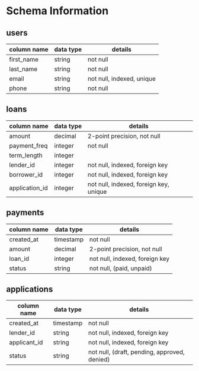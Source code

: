 # Schema Information

## users
column name     | data type | details
----------------|-----------|-----------------------
first_name      | string    | not null
last_name       | string    | not null
email           | string    | not null, indexed, unique
phone           | string    | not null

## loans
column name     | data type | details
----------------|-----------|-----------------------
amount          | decimal   | 2-point precision, not null
payment_freq    | integer   | not null
term_length     | integer   |
lender_id       | integer   | not null, indexed, foreign key
borrower_id       | integer   | not null, indexed, foreign key
application_id  | integer   | not null, indexed, foreign key, unique


## payments
column name     | data type | details
----------------|-----------|-----------------------
created_at      | timestamp | not null
amount          | decimal   | 2-point precision, not null
loan_id         | integer   | not null, indexed, foreign key
status          | string    | not null, (paid, unpaid)


## applications
column name     | data type | details
----------------|-----------|-----------------------
created_at      | timestamp | not null
lender_id       | string    | not null, indexed, foreign key
applicant_id    | string    | not null, indexed, foreign key
status          | string    | not null, (draft, pending, approved, denied)
